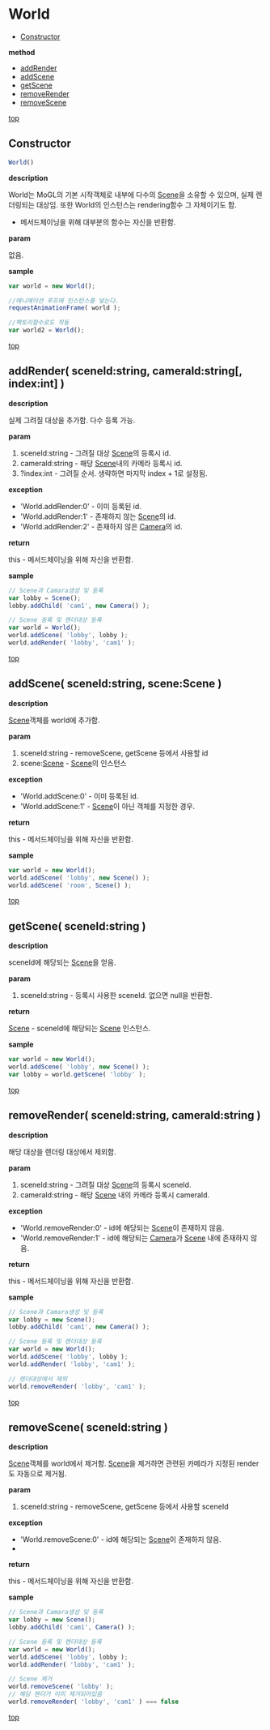 # World
* [Constructor](#constructor)

**method**

* [addRender](#addrender-sceneidstring-cameraidstring-indexint--)
* [addScene](#addscene-idstring-scenescene-)
* [getScene](#getscene-idstring-)
* [removeRender](#removerender-sceneidstring-cameraidstring--)
* [removeScene](#removescene-idstring-)

[top](#)
## Constructor

```javascript
World()
```

**description**

World는 MoGL의 기본 시작객체로 내부에 다수의 [Scene](Scene.md)을 소유할 수 있으며, 실제 렌더링되는 대상임.
또한 World의 인스턴스는 rendering함수 그 자체이기도 함.
* 메서드체이닝을 위해 대부분의 함수는 자신을 반환함.

**param**

없음.

**sample**

```javascript
var world = new World();

//애니메이션 루프에 인스턴스를 넣는다.
requestAnimationFrame( world );

//팩토리함수로도 작동
var world2 = World();
```

[top](#)
## addRender( sceneId:string, cameraId:string[, index:int]  )

**description**

실제 그려질 대상을 추가함. 다수 등록 가능.

**param**

1. sceneId:string - 그려질 대상 [Scene](Scene.md)의 등록시 id.
2. cameraId:string - 해당 [Scene](Scene.md)내의 카메라 등록시 id.
3. ?index:int - 그려질 순서. 생략하면 마지막 index + 1로 설정됨.

**exception**

* 'World.addRender:0' - 이미 등록된 id.
* 'World.addRender:1' - 존재하지 않는 [Scene](Scene.md)의 id.
* 'World.addRender:2' - 존재하지 않은 [Camera](Camera.md)의 id.

**return**

this - 메서드체이닝을 위해 자신을 반환함.

**sample**

```javascript
// Scene과 Camara생성 및 등록
var lobby = Scene();
lobby.addChild( 'cam1', new Camera() );

// Scene 등록 및 렌더대상 등록
var world = World();
world.addScene( 'lobby', lobby );
world.addRender( 'lobby', 'cam1' );
```

[top](#)
## addScene( sceneId:string, scene:Scene )

**description**

[Scene](Scene.md)객체를 world에 추가함.

**param**

1. sceneId:string - removeScene, getScene 등에서 사용할 id
2. scene:[Scene](Scene.md) - [Scene](Scene.md)의 인스턴스

**exception**

* 'World.addScene:0' - 이미 등록된 id.
* 'World.addScene:1' - [Scene](Scene.md)이 아닌 객체를 지정한 경우.

**return**

this - 메서드체이닝을 위해 자신을 반환함.

**sample**

```javascript
var world = new World();
world.addScene( 'lobby', new Scene() );
world.addScene( 'room', Scene() );
```

[top](#)
## getScene( sceneId:string )

**description**

sceneId에 해당되는 [Scene](Scene.md)을 얻음.

**param**

1. sceneId:string - 등록시 사용한 sceneId. 없으면 null을 반환함.

**return**

[Scene](Scene.md) - sceneId에 해당되는 [Scene](Scene.md) 인스턴스.

**sample**

```javascript
var world = new World();
world.addScene( 'lobby', new Scene() );
var lobby = world.getScene( 'lobby' );
```

[top](#)
## removeRender( sceneId:string, cameraId:string  )

**description**

해당 대상을 렌더링 대상에서 제외함.

**param**

1. sceneId:string - 그려질 대상 [Scene](Scene.md)의 등록시 sceneId.
2. cameraId:string - 해당 [Scene](Scene.md) 내의 카메라 등록시 cameraId.

**exception**

* 'World.removeRender:0' - id에 해당되는 [Scene](Scene.md)이 존재하지 않음.
* 'World.removeRender:1' - id에 해당되는 [Camera](Camera.md)가 [Scene](Scene.md) 내에 존재하지 않음.

**return**

this - 메서드체이닝을 위해 자신을 반환함.

**sample**

```javascript
// Scene과 Camara생성 및 등록
var lobby = new Scene();
lobby.addChild( 'cam1', new Camera() );

// Scene 등록 및 렌더대상 등록
var world = new World();
world.addScene( 'lobby', lobby );
world.addRender( 'lobby', 'cam1' );

// 렌더대상에서 제외
world.removeRender( 'lobby', 'cam1' );
```

[top](#)
## removeScene( sceneId:string )

**description**

[Scene](Scene.md)객체를 world에서 제거함.
[Scene](Scene.md)을 제거하면 관련된 카메라가 지정된 render도 자동으로 제거됨.

**param**

1. sceneId:string - removeScene, getScene 등에서 사용할 sceneId

**exception**

* 'World.removeScene:0' - id에 해당되는 [Scene](Scene.md)이 존재하지 않음.
* 
**return**

this - 메서드체이닝을 위해 자신을 반환함.

**sample**

```javascript
// Scene과 Camara생성 및 등록
var lobby = new Scene();
lobby.addChild( 'cam1', Camera() );

// Scene 등록 및 렌더대상 등록
var world = new World();
world.addScene( 'lobby', lobby );
world.addRender( 'lobby', 'cam1' );

// Scene 제거
world.removeScene( 'lobby' );
// 해당 렌더가 이미 제거되어있음
world.removeRender( 'lobby', 'cam1' ) === false
```

[top](#)
